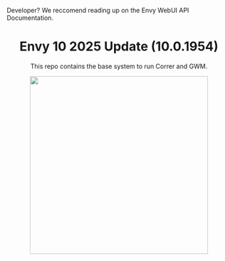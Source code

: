<p>Developer? We reccomend reading up on the <a>Envy WebUI API Documentation</a>.</p>
<div align="center">
<h1>Envy 10 2025 Update (10.0.1954)</h1>
<p>This repo contains the base system to run Correr and GWM.</p>
<img src="Assets/demo.png" height="400px">
</div>
